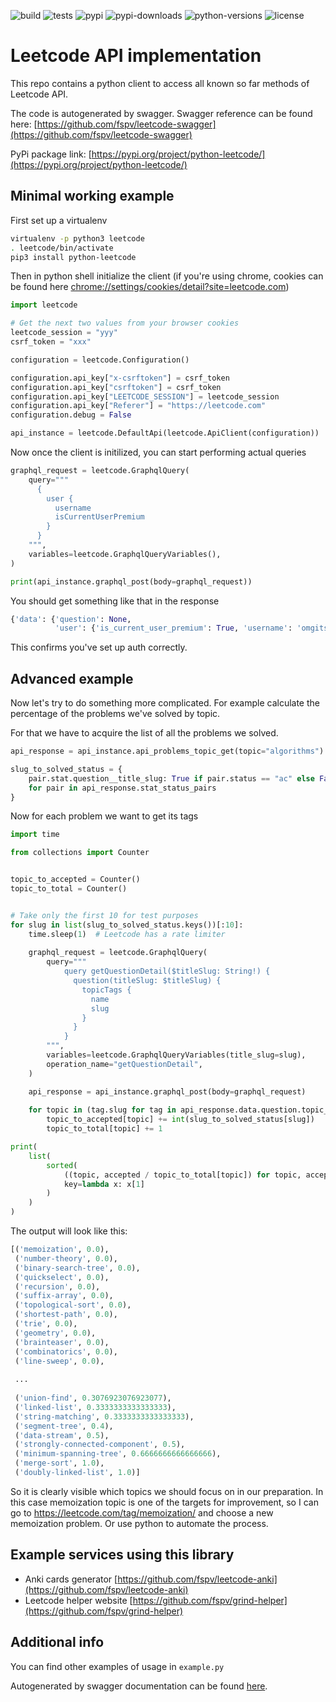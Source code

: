 ![build](https://github.com/fspv/python-leetcode/actions/workflows/publish-to-pypi.yml/badge.svg)
![tests](https://github.com/fspv/python-leetcode/actions/workflows/pytest.yml/badge.svg)
![pypi](https://badge.fury.io/py/python-leetcode.svg)
![pypi-downloads](https://img.shields.io/pypi/dm/python-leetcode)
![python-versions](https://img.shields.io/pypi/pyversions/python-leetcode)
![license](https://img.shields.io/pypi/l/python-leetcode)

# Leetcode API implementation

This repo contains a python client to access all known so far methods of Leetcode API.

The code is autogenerated by swagger. Swagger reference can be found here: [https://github.com/fspv/leetcode-swagger](https://github.com/fspv/leetcode-swagger)

PyPi package link: [https://pypi.org/project/python-leetcode/](https://pypi.org/project/python-leetcode/)

## Minimal working example

First set up a virtualenv
```bash
virtualenv -p python3 leetcode
. leetcode/bin/activate
pip3 install python-leetcode
```

Then in python shell initialize the client (if you're using chrome, cookies can be found here [chrome://settings/cookies/detail?site=leetcode.com](chrome://settings/cookies/detail?site=leetcode.com))
```python
import leetcode

# Get the next two values from your browser cookies
leetcode_session = "yyy"
csrf_token = "xxx"

configuration = leetcode.Configuration()

configuration.api_key["x-csrftoken"] = csrf_token
configuration.api_key["csrftoken"] = csrf_token
configuration.api_key["LEETCODE_SESSION"] = leetcode_session
configuration.api_key["Referer"] = "https://leetcode.com"
configuration.debug = False

api_instance = leetcode.DefaultApi(leetcode.ApiClient(configuration))
```

Now once the client is initilized, you can start performing actual queries

```python
graphql_request = leetcode.GraphqlQuery(
    query="""
      {
        user {
          username
          isCurrentUserPremium
        }
      }
    """,
    variables=leetcode.GraphqlQueryVariables(),
)

print(api_instance.graphql_post(body=graphql_request))
```

You should get something like that in the response
```python
{'data': {'question': None,
          'user': {'is_current_user_premium': True, 'username': 'omgitspavel'}}}
```

This confirms you've set up auth correctly.

## Advanced example

Now let's try to do something more complicated. For example calculate the percentage of the problems we've solved by topic.

For that we have to acquire the list of all the problems we solved.

```python
api_response = api_instance.api_problems_topic_get(topic="algorithms")

slug_to_solved_status = {
    pair.stat.question__title_slug: True if pair.status == "ac" else False
    for pair in api_response.stat_status_pairs
}
```

Now for each problem we want to get its tags

```python
import time

from collections import Counter


topic_to_accepted = Counter()
topic_to_total = Counter()


# Take only the first 10 for test purposes
for slug in list(slug_to_solved_status.keys())[:10]:
    time.sleep(1)  # Leetcode has a rate limiter
    
    graphql_request = leetcode.GraphqlQuery(
        query="""
            query getQuestionDetail($titleSlug: String!) {
              question(titleSlug: $titleSlug) {
                topicTags {
                  name
                  slug
                }
              }
            }
        """,
        variables=leetcode.GraphqlQueryVariables(title_slug=slug),
        operation_name="getQuestionDetail",
    )

    api_response = api_instance.graphql_post(body=graphql_request)
    
    for topic in (tag.slug for tag in api_response.data.question.topic_tags):
        topic_to_accepted[topic] += int(slug_to_solved_status[slug])
        topic_to_total[topic] += 1

print(
    list(
        sorted(
            ((topic, accepted / topic_to_total[topic]) for topic, accepted in topic_to_accepted.items()),
            key=lambda x: x[1]
        )
    )
)
```

The output will look like this:

```python
[('memoization', 0.0),
 ('number-theory', 0.0),
 ('binary-search-tree', 0.0),
 ('quickselect', 0.0),
 ('recursion', 0.0),
 ('suffix-array', 0.0),
 ('topological-sort', 0.0),
 ('shortest-path', 0.0),
 ('trie', 0.0),
 ('geometry', 0.0),
 ('brainteaser', 0.0),
 ('combinatorics', 0.0),
 ('line-sweep', 0.0),
 
 ...
 
 ('union-find', 0.3076923076923077),
 ('linked-list', 0.3333333333333333),
 ('string-matching', 0.3333333333333333),
 ('segment-tree', 0.4),
 ('data-stream', 0.5),
 ('strongly-connected-component', 0.5),
 ('minimum-spanning-tree', 0.6666666666666666),
 ('merge-sort', 1.0),
 ('doubly-linked-list', 1.0)]
```

So it is clearly visible which topics we should focus on in our preparation.
In this case memoization topic is one of the targets for improvement, so I can go to https://leetcode.com/tag/memoization/ and choose a new memoization problem. Or use python to automate the process.

## Example services using this library

* Anki cards generator [https://github.com/fspv/leetcode-anki](https://github.com/fspv/leetcode-anki)
* Leetcode helper website [https://github.com/fspv/grind-helper](https://github.com/fspv/grind-helper)

## Additional info
You can find other examples of usage in `example.py`

Autogenerated by swagger documentation can be found [here](/README.generated.md).
